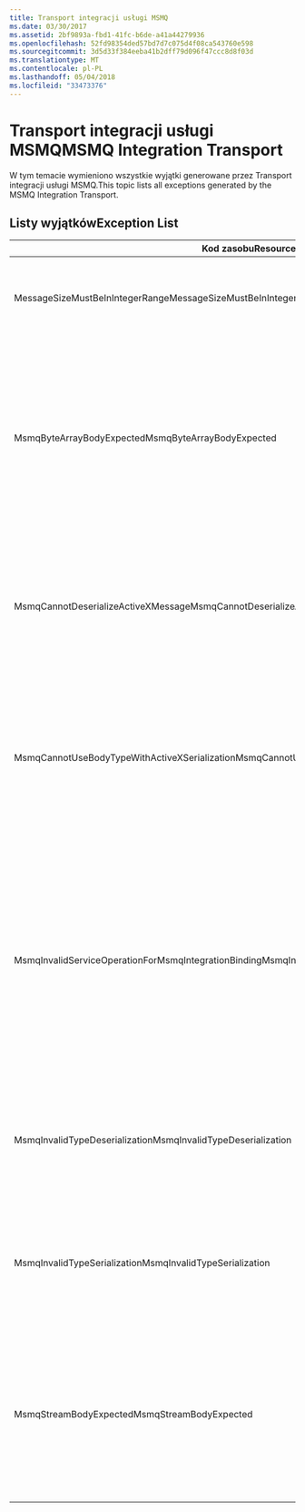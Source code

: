 ```yaml
---
title: Transport integracji usługi MSMQ
ms.date: 03/30/2017
ms.assetid: 2bf9893a-fbd1-41fc-b6de-a41a44279936
ms.openlocfilehash: 52fd98354ded57bd7d7c075d4f08ca543760e598
ms.sourcegitcommit: 3d5d33f384eeba41b2dff79d096f47ccc8d8f03d
ms.translationtype: MT
ms.contentlocale: pl-PL
ms.lasthandoff: 05/04/2018
ms.locfileid: "33473376"
---
```

# <a name="msmq-integration-transport"></a><span data-ttu-id="c5aa2-102">Transport integracji usługi MSMQ</span><span class="sxs-lookup"><span data-stu-id="c5aa2-102">MSMQ Integration Transport</span></span>
<span data-ttu-id="c5aa2-103">W tym temacie wymieniono wszystkie wyjątki generowane przez Transport integracji usługi MSMQ.</span><span class="sxs-lookup"><span data-stu-id="c5aa2-103">This topic lists all exceptions generated by the MSMQ Integration Transport.</span></span>  
  
## <a name="exception-list"></a><span data-ttu-id="c5aa2-104">Listy wyjątków</span><span class="sxs-lookup"><span data-stu-id="c5aa2-104">Exception List</span></span>  
  
|<span data-ttu-id="c5aa2-105">Kod zasobu</span><span class="sxs-lookup"><span data-stu-id="c5aa2-105">Resource Code</span></span>|<span data-ttu-id="c5aa2-106">Ciąg zasobu</span><span class="sxs-lookup"><span data-stu-id="c5aa2-106">Resource String</span></span>|  
|-------------------|---------------------|  
|<span data-ttu-id="c5aa2-107">MessageSizeMustBeInIntegerRange</span><span class="sxs-lookup"><span data-stu-id="c5aa2-107">MessageSizeMustBeInIntegerRange</span></span>|<span data-ttu-id="c5aa2-108">Ta fabryka buforuje wiadomości, więc rozmiary wiadomości muszą być z zakresu liczb całkowitych.</span><span class="sxs-lookup"><span data-stu-id="c5aa2-108">This factory buffers messages, so the message sizes must be in the range of an integer value.</span></span>|  
|<span data-ttu-id="c5aa2-109">MsmqByteArrayBodyExpected</span><span class="sxs-lookup"><span data-stu-id="c5aa2-109">MsmqByteArrayBodyExpected</span></span>|<span data-ttu-id="c5aa2-110">Wystąpiła niezgodność między formatem serializacji określonym i treści wiadomości MSMQ.</span><span class="sxs-lookup"><span data-stu-id="c5aa2-110">A mismatch occurred between the specified serialization format and the body of the MSMQ message.</span></span> <span data-ttu-id="c5aa2-111">Wiadomość nie może być wysyłane lub odbierane.</span><span class="sxs-lookup"><span data-stu-id="c5aa2-111">The message cannot be sent or received.</span></span> <span data-ttu-id="c5aa2-112">Format serializacji ByteArray wymaga, aby treść wiadomości MSMQ była typu byte [].</span><span class="sxs-lookup"><span data-stu-id="c5aa2-112">The serialization format ByteArray requires the body of the MSMQ message to be of type byte[].</span></span>|  
|<span data-ttu-id="c5aa2-113">MsmqCannotDeserializeActiveXMessage</span><span class="sxs-lookup"><span data-stu-id="c5aa2-113">MsmqCannotDeserializeActiveXMessage</span></span>|<span data-ttu-id="c5aa2-114">Wystąpił błąd serializacji ActiveX.</span><span class="sxs-lookup"><span data-stu-id="c5aa2-114">An ActiveX serialization error occurred.</span></span> <span data-ttu-id="c5aa2-115">Wiadomość nie może być wysyłane lub odbierane.</span><span class="sxs-lookup"><span data-stu-id="c5aa2-115">The message cannot be sent or received.</span></span> <span data-ttu-id="c5aa2-116">Określony typ wariantu dla treści jest niezgodny z rzeczywistą treścią wiadomości MSMQ.</span><span class="sxs-lookup"><span data-stu-id="c5aa2-116">The specified variant type for the body does not match the actual MSMQ message body.</span></span>|  
|<span data-ttu-id="c5aa2-117">MsmqCannotUseBodyTypeWithActiveXSerialization</span><span class="sxs-lookup"><span data-stu-id="c5aa2-117">MsmqCannotUseBodyTypeWithActiveXSerialization</span></span>|<span data-ttu-id="c5aa2-118">Właściwości wiadomości są niezgodne.</span><span class="sxs-lookup"><span data-stu-id="c5aa2-118">The properties of the message are mismatched.</span></span> <span data-ttu-id="c5aa2-119">Wiadomość nie może być wysyłane lub odbierane.</span><span class="sxs-lookup"><span data-stu-id="c5aa2-119">The message cannot be sent or received.</span></span> <span data-ttu-id="c5aa2-120">Właściwości wiadomości BodyType nie może być określony, jeśli został użyty format serializacji ActiveX.</span><span class="sxs-lookup"><span data-stu-id="c5aa2-120">The BodyType message property cannot be specified if the ActiveX serialization format is used.</span></span>|  
|<span data-ttu-id="c5aa2-121">MsmqInvalidServiceOperationForMsmqIntegrationBinding</span><span class="sxs-lookup"><span data-stu-id="c5aa2-121">MsmqInvalidServiceOperationForMsmqIntegrationBinding</span></span>|<span data-ttu-id="c5aa2-122">Nie można sprawdzić poprawności elementu MsmqIntegrationBinding.</span><span class="sxs-lookup"><span data-stu-id="c5aa2-122">The MsmqIntegrationBinding validation failed.</span></span> <span data-ttu-id="c5aa2-123">Nie można uruchomić punktu końcowego usługi.</span><span class="sxs-lookup"><span data-stu-id="c5aa2-123">The service endpoint cannot be started.</span></span> <span data-ttu-id="c5aa2-124">Określone powiązanie nie obsługuje podpisu metody dla operacji usługi określony w kontrakcie określony.</span><span class="sxs-lookup"><span data-stu-id="c5aa2-124">The specified binding does not support the method signature for the specified service operation in the specified contract.</span></span> <span data-ttu-id="c5aa2-125">Popraw operację usługi, aby użyć elementu MsmqIntegrationBinding.</span><span class="sxs-lookup"><span data-stu-id="c5aa2-125">Correct the service operation to use the MsmqIntegrationBinding.</span></span>|  
|<span data-ttu-id="c5aa2-126">MsmqInvalidTypeDeserialization</span><span class="sxs-lookup"><span data-stu-id="c5aa2-126">MsmqInvalidTypeDeserialization</span></span>|<span data-ttu-id="c5aa2-127">Formantu ActiveX nie powiodło się, ponieważ nie można rozpoznać formatu serializacji.</span><span class="sxs-lookup"><span data-stu-id="c5aa2-127">The ActiveX serialization failed because the serialization format cannot be recognized.</span></span> <span data-ttu-id="c5aa2-128">Wiadomość nie może być wysyłane lub odbierane.</span><span class="sxs-lookup"><span data-stu-id="c5aa2-128">The message cannot be sent or received.</span></span>|  
|<span data-ttu-id="c5aa2-129">MsmqInvalidTypeSerialization</span><span class="sxs-lookup"><span data-stu-id="c5aa2-129">MsmqInvalidTypeSerialization</span></span>|<span data-ttu-id="c5aa2-130">Nie rozpoznano typu variant.</span><span class="sxs-lookup"><span data-stu-id="c5aa2-130">The variant type is not recognized.</span></span> <span data-ttu-id="c5aa2-131">Formantu ActiveX nie powiodło się.</span><span class="sxs-lookup"><span data-stu-id="c5aa2-131">The ActiveX serialization failed.</span></span> <span data-ttu-id="c5aa2-132">Wiadomość nie może być wysyłane lub odbierane.</span><span class="sxs-lookup"><span data-stu-id="c5aa2-132">The message cannot be sent or received.</span></span> <span data-ttu-id="c5aa2-133">Określony typ wariantu nie jest obsługiwane.</span><span class="sxs-lookup"><span data-stu-id="c5aa2-133">The specified variant type is not supported.</span></span>|  
|<span data-ttu-id="c5aa2-134">MsmqStreamBodyExpected</span><span class="sxs-lookup"><span data-stu-id="c5aa2-134">MsmqStreamBodyExpected</span></span>|<span data-ttu-id="c5aa2-135">Występuje niezgodność między formatem serializacji i treści zawartości.</span><span class="sxs-lookup"><span data-stu-id="c5aa2-135">Mismatch between serialization format and body content.</span></span> <span data-ttu-id="c5aa2-136">Komunikat nie może być wysyłane lub odbierane.</span><span class="sxs-lookup"><span data-stu-id="c5aa2-136">Message cannot be sent or received.</span></span> <span data-ttu-id="c5aa2-137">Tylko treści strumienia typu mogą być wysyłane lub odbierane przy użyciu tryb serializacji strumienia.</span><span class="sxs-lookup"><span data-stu-id="c5aa2-137">Only a body of type stream can be sent or received using the stream serialization mode.</span></span>|
